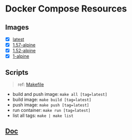 # Docker Compose Resources

## Images

- [x] [latest](./latest/Dockerfile)
- [x] [1.57-alpine](./1.57-alpine/Dockerfile)
- [x] [1.52-alpine](./1.52-alpine/Dockerfile)
- [x] [1-alpine](./1-alpine/Dockerfile)

## Scripts

>ref: [Makefile](./Makefile)

- build and push image: `make all [tag=latest]`
- build image: `make build [tag=latest]`
- push image: `make push [tag=latest]`
- run container: `make run [tag=latest]`
- list all tags: `make | make list`

## [Doc](https://github.com/jenkinsci/docker/blob/master/README.md)

